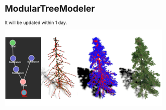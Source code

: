 # ModularTreeModeler


It will be updated within 1 day.


<img src="https://github.com/RyuZhihao123/RyuZhihao123.github.io/blob/main/images/project_graphtree.png" alt="Teaser" style="width:500px;"/>


